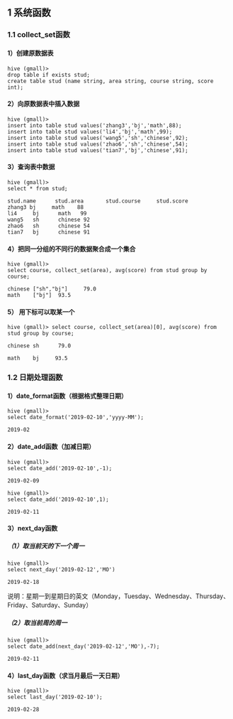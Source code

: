## 1 系统函数

### 1.1 collect_set函数

#### 1）创建原数据表

```mysql
hive (gmall)>
drop table if exists stud;
create table stud (name string, area string, course string, score int);
```



#### 2）向原数据表中插入数据

```mysql
hive (gmall)>
insert into table stud values('zhang3','bj','math',88);
insert into table stud values('li4','bj','math',99);
insert into table stud values('wang5','sh','chinese',92);
insert into table stud values('zhao6','sh','chinese',54);
insert into table stud values('tian7','bj','chinese',91);
```



#### 3）查询表中数据

```mysql
hive (gmall)> 
select * from stud;

stud.name      stud.area       stud.course     stud.score
zhang3 bj     math    88
li4     bj      math   99
wang5   sh      chinese 92
zhao6   sh      chinese 54
tian7   bj      chinese 91
```



#### 4）把同一分组的不同行的数据聚合成一个集合 

```mysql
hive (gmall)> 
select course, collect_set(area), avg(score) from stud group by course;

chinese ["sh","bj"]     79.0
math    ["bj"]  93.5
```



#### 5） 用下标可以取某一个

```mysql
hive (gmall)> select course, collect_set(area)[0], avg(score) from stud group by course;

chinese sh      79.0

math    bj     93.5
```



### 1.2 日期处理函数

#### 1）date_format函数（根据格式整理日期）

```mysql
hive (gmall)> 
select date_format('2019-02-10','yyyy-MM');

2019-02
```



#### 2）date_add函数（加减日期）

```mysql
hive (gmall)> 
select date_add('2019-02-10',-1);

2019-02-09

hive (gmall)> 
select date_add('2019-02-10',1);

2019-02-11
```



#### 3）next_day函数

##### （1）取当前天的下一个周一

```mysql
hive (gmall)> 
select next_day('2019-02-12','MO')

2019-02-18
```

说明：星期一到星期日的英文（Monday，Tuesday、Wednesday、Thursday、Friday、Saturday、Sunday）

##### （2）取当前周的周一

```mysql
hive (gmall)> 
select date_add(next_day('2019-02-12','MO'),-7);

2019-02-11
```



#### 4）last_day函数（求当月最后一天日期）

```mysql
hive (gmall)> 
select last_day('2019-02-10');

2019-02-28
```

